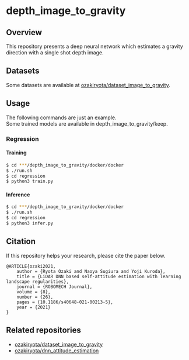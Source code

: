 # depth_image_to_gravity
## Overview
This repository presents a deep neural network which estimates a gravity direction with a single shot depth image.
## Datasets
Some datasets are available at [ozakiryota/dataset_image_to_gravity](https://github.com/ozakiryota/dataset_image_to_gravity).
## Usage
The following commands are just an example.  
Some trained models are available in depth_image_to_gravity/keep.
### Regression
#### Training
```bash
$ cd ***/depth_image_to_gravity/docker/docker
$ ./run.sh
$ cd regression
$ python3 train.py
```
#### Inference
```bash
$ cd ***/depth_image_to_gravity/docker/docker
$ ./run.sh
$ cd regression
$ python3 infer.py
```
## Citation
If this repository helps your research, please cite the paper below.  
```TeX
@ARTICLE{ozaki2021,
	author = {Ryota Ozaki and Naoya Sugiura and Yoji Kuroda},
	title = {LiDAR DNN based self-attitude estimation with learning landscape regularities},
	journal = {ROBOMECH Journal},
	volume = {8},
	number = {26},
	pages = {10.1186/s40648-021-00213-5},
	year = {2021}
}
```
## Related repositories
- [ozakiryota/dataset_image_to_gravity](https://github.com/ozakiryota/dataset_image_to_gravity)
- [ozakiryota/dnn_attitude_estimation](https://github.com/ozakiryota/dnn_attitude_estimation)
